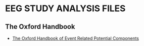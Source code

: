 # EEG STUDY ANALYSIS FILES

## The Oxford Handbook

* [The Oxford Handbook of Event Related Potential Components](https://github.com/Exios66/Literary-Vault/wiki/The-Oxford-Handbook-of-Event%E2%80%90Related-Potential-Components)
